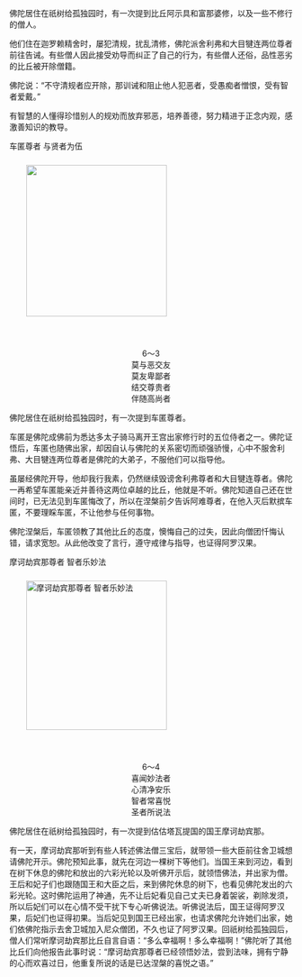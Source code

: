 佛陀居住在祇树给孤独园时，有一次提到比丘阿示具和富那婆修，以及一些不修行的僧人。

他们住在迦罗赖精舍时，屡犯清规，扰乱清修，佛陀派舍利弗和大目犍连两位尊者前往告诫。有些僧人因此接受劝导而纠正了自己的行为，有些僧人还俗，品性恶劣的比丘被开除僧籍。

佛陀说：“不守清规者应开除，那训诫和阻止他人犯恶者，受愚痴者憎恨，受有智者爱戴。”

有智慧的人懂得珍惜别人的规劝而放弃邪恶，培养善德，努力精进于正念内观，感激善知识的教导。

车匿尊者 与贤者为伍

<div class="e2">
<img src="images/fjj-28-2.gif" width="250" height="269" hspace="30" vspace="10" align="middle" alt=""/>
<div>
<p>&nbsp;</p> <p></p> <p align="center"> 6～3<br>
 莫与恶交友<br>
 莫友卑鄙者<br>
 结交尊贵者<br>
 伴随高尚者</p>
</div>
</div>

佛陀居住在祇树给孤独园时，有一次提到车匿尊者。

车匿是佛陀成佛前为悉达多太子骑马离开王宫出家修行时的五位侍者之一。佛陀证悟后，车匿也随佛出家，却因自认与佛陀的关系密切而顽强骄慢，心中不服舍利弗、大目犍连两位尊者是佛陀的大弟子，不服他们可以指导他。

虽屡经佛陀开导，他却我行我素，仍然继续毁谤舍利弗尊者和大目犍连尊者。佛陀一再希望车匿能亲近并善待这两位卓越的比丘，他就是不听。佛陀知道自己还在世间时，已无法见到车匿悔改了，所以在涅槃前夕告诉阿难尊者，在他入灭后默摈车匿，不要理睬车匿，不让他参与任何事物。

佛陀涅槃后，车匿领教了其他比丘的态度，懊悔自己的过失，因此向僧团忏悔认错，请求宽恕。从此他改变了言行，遵守戒律与指导，也证得阿罗汉果。



摩诃劫宾那尊者 智者乐妙法

<div class="e2">
<img src="images/fjj-28-3.gif" width="250" height="265" hspace="30" vspace="10" align="middle" alt="摩诃劫宾那尊者 智者乐妙法"/>
<div>
<p>&nbsp;</p> <p></p> <p align="center"> 6～4<br>
 喜闻妙法者<br>
 心清净安乐<br>
 智者常喜悦<br>
 圣者所说法</p>
</div>
</div>

佛陀居住在祇树给孤独园时，有一次提到估估塔瓦提国的国王摩诃劫宾那。

有一天，摩诃劫宾那听到有些人转述佛法僧三宝后，就带领一些大臣前往舍卫城想请佛陀开示。佛陀预知此事，就先在河边一棵树下等他们。当国王来到河边，看到在树下休息的佛陀和放出的六彩光轮以及听佛开示后，就领悟佛法，并出家为僧。王后和妃子们也跟随国王和大臣之后，来到佛陀休息的树下，也看见佛陀发出的六彩光轮。这时佛陀运用了神通，先不让后妃看见自己丈夫已身着袈裟，剃除发须，所以后妃们可以在心情不受干扰下专心听佛说法。听佛说法后，国王证得阿罗汉果，后妃们也证得初果。当后妃见到国王已经出家，也请求佛陀允许她们出家，她们依佛陀指示去舍卫城加入尼众僧团，不久也证了阿罗汉果。回祇树给孤独园后，僧人们常听摩诃劫宾那比丘自言自语：“多么幸福啊！多么幸福啊！”佛陀听了其他比丘们向他报告此事时说：“摩诃劫宾那尊者已经领悟妙法，尝到法味，拥有宁静的心而欢喜过日，他重复所说的话是已达涅槃的喜悦之语。”
